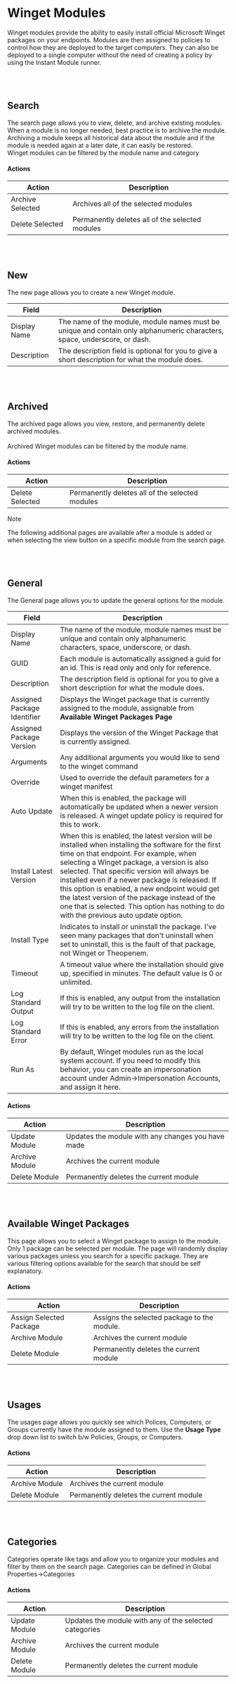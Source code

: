 # Winget Modules
Winget modules provide the ability to easily install official Microsoft Winget packages on your endpoints.  Modules are then assigned to policies to control how they are deployed to the target computers.  They can also be deployed to a single computer without
the need of creating a policy by using the Instant Module runner.

<br />
<br />

## Search
The search page allows you to view, delete, and archive existing modules. When a module is no longer needed, best practice is to archive the module. 
Archiving a module keeps all historical data about the module and if the module is needed again at a later date, it can easily be restored.
<br />
Winget modules can be filtered by the module name and category

#### Actions
Action | Description
------|------------
Archive Selected | Archives all of the selected modules
Delete Selected | Permanently deletes all of the selected modules 

<br />
<br />

## New
The new page allows you to create a new Winget module.

Field | Description
------|------------
Display Name | The name of the module, module names must be unique and contain only alphanumeric characters, space, underscore, or dash.
Description | The description field is optional for you to give a short description for what the module does.

<br />
<br />

## Archived
The archived page allows you view, restore, and permanently delete archived modules.  
<br />
Archived Winget modules can be filtered by the module name.

#### Actions
Action | Description
------|------------
Delete Selected | Permanently deletes all of the selected modules 

> [!NOTE]
> The following additional pages are available after a module is added or when selecting the view button on a specific module from the search page.

<br />
<br />

## General
The General page allows you to update the general options for the module.

Field | Description
------|------------
Display Name | The name of the module, module names must be unique and contain only alphanumeric characters, space, underscore, or dash.
GUID | Each module is automatically assigned a guid for an id. This is read only and only for reference.
Description | The description field is optional for you to give a short description for what the module does.
Assigned Package Identifier | Displays the Winget package that is currently assigned to the module, assignable from **Available Winget Packages Page**
Assigned Package Version | Displays the version of the Winget Package that is currently assigned.
Arguments | Any additional arguments you would like to send to the winget command
Override | Used to override the default parameters for a winget manifest
Auto Update | When this is enabled, the package will automatically be updated when a newer version is released.  A winget update policy is required for this to work.
Install Latest Version | When this is enabled, the latest version will be installed when installing the software for the first time on that endpoint.  For example, when selecting a Winget package, a version is also selected.  That specific version will always be installed even if a newer package is released.  If this option is enabled, a new endpoint would get the latest version of the package instead of the one that is selected.  This option has nothing to do with the previous auto update option.
Install Type | Indicates to install or uninstall the package.  I've seen many packages that don't uninstall when set to uninstall, this is the fault of that package, not Winget or Theopenem.
Timeout | A timeout value where the installation should give up, specified in minutes. The default value is 0 or unlimited.
Log Standard Output | If this is enabled, any output from the installation will try to be written to the log file on the client.
Log Standard Error | If this is enabled, any errors from the installation will try to be written to the log file on the client.
Run As | By default, Winget modules run as the local system account. If you need to modify this behavior, you can create an impersonation account under Admin->Impersonation Accounts, and assign it here.

#### Actions
Action | Description
------|------------
Update Module | Updates the module with any changes you have made
Archive Module | Archives the current module
Delete Module | Permanently deletes the current module 

<br />
<br />


## Available Winget Packages
This page allows you to select a Winget package to assign to the module.  Only 1 package can be selected per module.  The page will randomly display various packages unless you search for a specific package.
They are various filtering options available for the search that should be self explanatory.

#### Actions
Action | Description
------|------------
Assign Selected Package | Assigns the selected package to the module.
Archive Module | Archives the current module
Delete Module | Permanently deletes the current module 

<br />
<br />

## Usages
The usages page allows you quickly see which Polices, Computers, or Groups currently have the module assigned to them.  Use the **Usage Type** drop down list to switch b/w Policies, Groups, or Computers.
#### Actions
Action | Description
------|------------
Archive Module | Archives the current module
Delete Module | Permanently deletes the current module 

<br />
<br />

## Categories
Categories operate like tags and allow you to organize your modules and filter by them on the search page. Categories can be defined in Global Properties->Categories
#### Actions
Action | Description
------|------------
Update Module | Updates the module with any of the selected categories
Archive Module | Archives the current module
Delete Module | Permanently deletes the current module 

<br />
<br />

